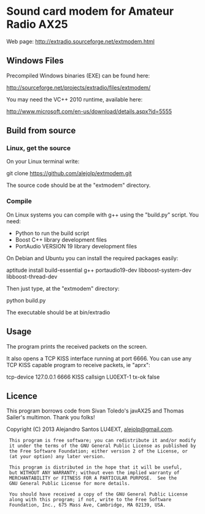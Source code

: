 
Sound card modem for Amateur Radio AX25
=================================================

Web page:  http://extradio.sourceforge.net/extmodem.html


Windows Files
-------------

Precompiled Windows binaries (EXE) can be found here:

  http://sourceforge.net/projects/extradio/files/extmodem/

You may need the VC++ 2010 runtime, available here:

  http://www.microsoft.com/en-us/download/details.aspx?id=5555

Build from source
-----------------

### Linux, get the source

On your Linux terminal write:

  git clone https://github.com/alejolp/extmodem.git

The source code should be at the "extmodem" directory.

### Compile

On Linux systems you can compile with g++ using the "build.py" script. You need:

 - Python to run the build script
 - Boost C++ library development files
 - PortAudio VERSION 19 library development files

On Debian and Ubuntu you can install the required packages easily:

  aptitude install build-essential g++ portaudio19-dev libboost-system-dev libboost-thread-dev

Then just type, at the "extmodem" directory:

  python build.py

The executable should be at bin/extradio

Usage
-----

The program prints the received packets on the screen.

It also opens a TCP KISS interface running at port 6666. You can use any TCP KISS capable program
to receive packets, ie "aprx":

  <interface>
    tcp-device 127.0.0.1 6666 KISS
    callsign LU0EXT-1
    tx-ok false
  </interface>


Licence
-------

This program borrows code from Sivan Toledo's javAX25 and Thomas Sailer's multimon. Thank you folks!

Copyright (C) 2013 Alejandro Santos LU4EXT, alejolp@gmail.com.

     This program is free software; you can redistribute it and/or modify
     it under the terms of the GNU General Public License as published by
     the Free Software Foundation; either version 2 of the License, or
     (at your option) any later version.

     This program is distributed in the hope that it will be useful,
     but WITHOUT ANY WARRANTY; without even the implied warranty of
     MERCHANTABILITY or FITNESS FOR A PARTICULAR PURPOSE.  See the
     GNU General Public License for more details.

     You should have received a copy of the GNU General Public License
     along with this program; if not, write to the Free Software
     Foundation, Inc., 675 Mass Ave, Cambridge, MA 02139, USA.

